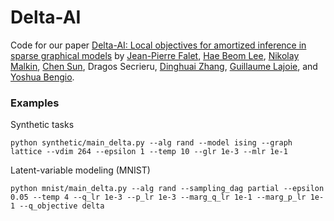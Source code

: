 # Delta-AI
Code for our paper [Delta-AI: Local objectives for amortized inference in sparse graphical models](https://arxiv.org/abs/2310.02423) 
by [Jean-Pierre Falet](https://www.jeanpierrefalet.com), [Hae Beom Lee](https://haebeom-lee.github.io), [Nikolay Malkin](https://malkin1729.github.io/), [Chen Sun](https://linclab.mila.quebec/team/chen), Dragos Secrieru, [Dinghuai Zhang](https://zdhnarsil.github.io/), [Guillaume Lajoie](https://www.guillaumelajoie.com), and [Yoshua Bengio](https://yoshuabengio.org/).


### Examples

Synthetic tasks

```
python synthetic/main_delta.py --alg rand --model ising --graph lattice --vdim 264 --epsilon 1 --temp 10 --glr 1e-3 --mlr 1e-1
```

Latent-variable modeling (MNIST)

```
python mnist/main_delta.py --alg rand --sampling_dag partial --epsilon 0.05 --temp 4 --q_lr 1e-3 --p_lr 1e-3 --marg_q_lr 1e-1 --marg_p_lr 1e-1 --q_objective delta
```
